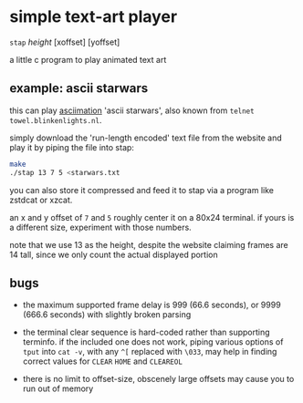 # simple text-art player

`stap` *height* [xoffset] [yoffset]

a little c program to play animated text art

## example: ascii starwars

this can play [asciimation](https://www.asciimation.co.nz/)
'ascii starwars', also known from
`telnet towel.blinkenlights.nl`.

simply download the 'run-length encoded' text file from the
website and play it by piping the file into stap:
```sh
make
./stap 13 7 5 <starwars.txt
```

you can also store it compressed and feed it to stap via a
program like zstdcat or xzcat.

an x and y offset of `7` and `5` roughly center it on a
80x24 terminal. if yours is a different size, experiment
with those numbers.

note that we use 13 as the height, despite the website
claiming frames are 14 tall, since we only count the actual
displayed portion

## bugs

- the maximum supported frame delay is 999 (66.6 seconds),
  or 9999 (666.6 seconds) with slightly broken parsing

- the terminal clear sequence is hard-coded rather than
  supporting terminfo. if the included one does not work,
  piping various options of `tput` into `cat -v`, with any
  `^[` replaced with `\033`, may help in finding correct
  values for `CLEAR` `HOME` and `CLEAREOL`

- there is no limit to offset-size, obscenely large offsets
  may cause you to run out of memory

